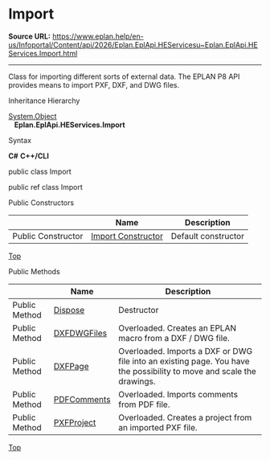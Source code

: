 # Import

**Source URL:** https://www.eplan.help/en-us/Infoportal/Content/api/2026/Eplan.EplApi.HEServicesu~Eplan.EplApi.HEServices.Import.html

---

Class for importing different sorts of external data. The EPLAN P8 API provides means to import PXF, DXF, and DWG files.

Inheritance Hierarchy

[System.Object](#)  
   **Eplan.EplApi.HEServices.Import**

Syntax

**C#**
**C++/CLI**


public class Import

public ref class Import

Public Constructors

|  | Name | Description |
| --- | --- | --- |
| Public Constructor | [Import Constructor](Eplan.EplApi.HEServicesu~Eplan.EplApi.HEServices.Import~_ctor.html) | Default constructor |

[Top](#top)

Public Methods

|  | Name | Description |
| --- | --- | --- |
| Public Method | [Dispose](Eplan.EplApi.HEServicesu~Eplan.EplApi.HEServices.Import~Dispose().html) | Destructor |
| Public Method | [DXFDWGFiles](Eplan.EplApi.HEServicesu~Eplan.EplApi.HEServices.Import~DXFDWGFiles.html) | Overloaded. Creates an EPLAN macro from a DXF / DWG file. |
| Public Method | [DXFPage](Eplan.EplApi.HEServicesu~Eplan.EplApi.HEServices.Import~DXFPage.html) | Overloaded. Imports a DXF or DWG file into an existing page. You have the possibility to move and scale the drawings. |
| Public Method | [PDFComments](Eplan.EplApi.HEServicesu~Eplan.EplApi.HEServices.Import~PDFComments.html) | Overloaded. Imports comments from PDF file. |
| Public Method | [PXFProject](Eplan.EplApi.HEServicesu~Eplan.EplApi.HEServices.Import~PXFProject.html) | Overloaded. Creates a project from an imported PXF file. |

[Top](#top)
